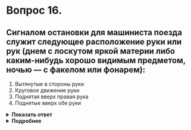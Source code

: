 # Вопрос 16.

## Сигналом остановки для машиниста поезда служит следующее расположение руки или рук (днем с лоскутом яркой материи либо каким-нибудь хорошо видимым предметом, ночью — с факелом или фонарем):

1. Вытянутые в стороны руки
2. Круговое движение руки
3. Поднятая вверх правая рука
4. Поднятые вверх обе руки

<details>
<summary><b>Показать ответ</b></summary>
Правильный ответ: 2
</details>
<details>
<summary><b>Подробнее</b></summary>
Сигналом остановки для машиниста поезда служит круговое движение руки (днём с лоскутом яркой материи или каким-либо хорошо видимым предметом, ночью - с факелом или фонарем). 
(Пункт 15.5 ПДД. Примечание)
</details>